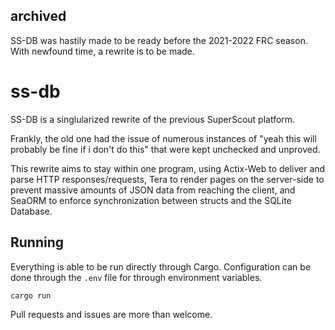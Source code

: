 ## archived
SS-DB was hastily made to be ready before the 2021-2022 FRC season.
With newfound time, a rewrite is to be made.

# ss-db

SS-DB is a singlularized rewrite of the previous SuperScout platform. 

Frankly, the old one had the issue of numerous instances of "yeah this will probably be fine if i don't do this" that were kept unchecked and unproved. 

This rewrite aims to stay within one program, using Actix-Web to deliver and parse HTTP responses/requests, Tera to render pages on the server-side to prevent massive amounts of JSON data from reaching the client, and SeaORM to enforce synchronization between structs and the SQLite Database.

## Running
Everything is able to be run directly through Cargo.
Configuration can be done through the `.env` file for through environment variables.
```bash
cargo run
```

Pull requests and issues are more than welcome.
